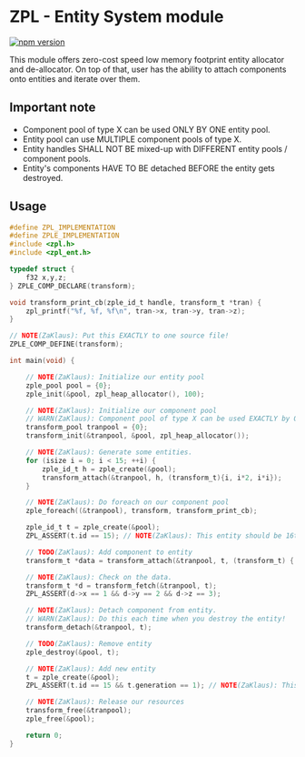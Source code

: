 # ZPL - Entity System module
[![npm version](https://badge.fury.io/js/zpl_ent.c.svg)](https://badge.fury.io/js/zpl_ent.c)

This module offers zero-cost speed low memory footprint entity allocator and de-allocator.
On top of that, user has the ability to attach components onto entities and iterate over them.

## Important note
- Component pool of type X can be used ONLY BY ONE entity pool.
- Entity pool can use MULTIPLE component pools of type X.
- Entity handles SHALL NOT BE mixed-up with DIFFERENT entity pools / component pools.
- Entity's components HAVE TO BE detached BEFORE the entity gets destroyed.

## Usage
```c
#define ZPL_IMPLEMENTATION
#define ZPLE_IMPLEMENTATION
#include <zpl.h>
#include <zpl_ent.h>

typedef struct {
    f32 x,y,z;
} ZPLE_COMP_DECLARE(transform);

void transform_print_cb(zple_id_t handle, transform_t *tran) {
    zpl_printf("%f, %f, %f\n", tran->x, tran->y, tran->z);
}

// NOTE(ZaKlaus): Put this EXACTLY to one source file!
ZPLE_COMP_DEFINE(transform);

int main(void) {

    // NOTE(ZaKlaus): Initialize our entity pool
    zple_pool pool = {0};
    zple_init(&pool, zpl_heap_allocator(), 100);

    // NOTE(ZaKlaus): Initialize our component pool
    // WARN(ZaKlaus): Component pool of type X can be used EXACTLY by ONE entity pool EXCLUSIVELY!!!
    transform_pool tranpool = {0};
    transform_init(&tranpool, &pool, zpl_heap_allocator());

    // NOTE(ZaKlaus): Generate some entities.
    for (isize i = 0; i < 15; ++i) {
        zple_id_t h = zple_create(&pool);
        transform_attach(&tranpool, h, (transform_t){i, i*2, i*i});
    }

    // NOTE(ZaKlaus): Do foreach on our component pool
    zple_foreach((&tranpool), transform, transform_print_cb);

    zple_id_t t = zple_create(&pool);
    ZPL_ASSERT(t.id == 15); // NOTE(ZaKlaus): This entity should be 16th.

    // TODO(ZaKlaus): Add component to entity
    transform_t *data = transform_attach(&tranpool, t, (transform_t) { 1, 2, 3 });

    // NOTE(ZaKlaus): Check on the data.
    transform_t *d = transform_fetch(&tranpool, t);
    ZPL_ASSERT(d->x == 1 && d->y == 2 && d->z == 3);

    // NOTE(ZaKlaus): Detach component from entity.
    // WARN(ZaKlaus): Do this each time when you destroy the entity!
    transform_detach(&tranpool, t);

    // TODO(ZaKlaus): Remove entity
    zple_destroy(&pool, t);

    // NOTE(ZaKlaus): Add new entity
    t = zple_create(&pool);
    ZPL_ASSERT(t.id == 15 && t.generation == 1); // NOTE(ZaKlaus): This should be re-used entity.

    // NOTE(ZaKlaus): Release our resources
    transform_free(&tranpool);
    zple_free(&pool);

    return 0;
}
```